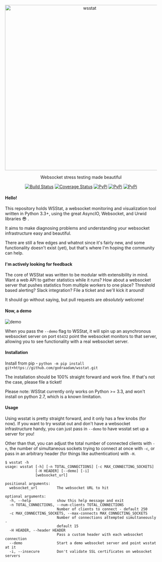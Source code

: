 <p align="center">
  <a href="https://pypi.python.org/pypi/wsstat/">
    <img alt="wsstat" src="https://cloud.githubusercontent.com/assets/1072598/19067433/0657350a-89d3-11e6-92ef-9e20fd8245ac.png" width="546">
  </a>
</p>

<p align="center">
  Websocket stress testing made beautiful
</p>

<p align="center">
    <a href="https://travis-ci.org/Fitblip/wsstat"><img src="https://travis-ci.org/Fitblip/wsstat.svg?branch=master" alt="Build Status" data-canonical-src="https://travis-ci.org/Fitblip/wsstat.svg?branch=master" style="max-width:100%;"></a>
    <a href="https://coveralls.io/github/Fitblip/wsstat?branch=master"><img src="https://coveralls.io/repos/github/Fitblip/wsstat/badge.svg?branch=master" alt="Coverage Status" data-canonical-src="https://coveralls.io/repos/github/Fitblip/wsstat/badge.svg?branch=master" style="max-width:100%;"></a>
    <a href="https://pypi.python.org/pypi/wsstat/"><img src="https://img.shields.io/pypi/v/wsstat.svg" alt="PyPi" data-canonical-src="https://img.shields.io/pypi/v/wsstat.svg" style="max-width:100%;"></a>
    <a href="https://pypi.python.org/pypi/wsstat/"><img src="https://img.shields.io/pypi/l/wsstat.svg" alt="PyPi" data-canonical-src="https://img.shields.io/pypi/l/wsstat.svg" style="max-width:100%;"></a>
    <a href="https://pypi.python.org/pypi/wsstat/"><img src="https://img.shields.io/pypi/pyversions/wsstat.svg" alt="PyPi" data-canonical-src="https://img.shields.io/pypi/pyversions/wsstat.svg" style="max-width:100%;"></a>
</p>

#### Hello!

This repository holds WSStat, a websocket monitoring and visualization tool written in Python 3.3+, using the great AsyncIO, Websocket, and Urwid libraries 😎 .

It aims to make diagnosing problems and understanding your websocket infrastructure easy and beautiful.

There are still a few edges and whatnot since it's fairly new, and some functionality doesn't exist (yet), but that's where I'm hoping the community can help.

#### I'm actively looking for feedback

The core of WSStat was written to be modular with extensibility in mind. Want a web API to gather statistics while it runs? How about a websocket server that pushes statistics from multiple workers to one place? Threshold based alerting? Slack integration? File a ticket and we'll kick it around!

It should go without saying, but pull requests are *absolutely* welcome!

#### Now, a demo

![demo](https://cloud.githubusercontent.com/assets/1072598/22418901/d9f2d00e-e68f-11e6-9443-7fdd9a23ba01.gif)

When you pass the `--demo` flag to WSStat, it will spin up an asynchronous websocket server on port `65432` point the websocket monitors to that server, allowing you to see functionality with a real websocket server.

#### Installation
Install from pip - `python -m pip install git+https://github.com/godraadam/wsstat.git`

The installation should be 100% straight forward and work fine. If that's not the case, please file a ticket!

Please note: WSStat currently only works on Python >= 3.3, and won't install on python 2.7, which is a known limitation.

#### Usage

Using wsstat is pretty straight forward, and it only has a few knobs (for now). If you want to try wsstat out and don't have a websocket infrastructure handy, you can just pass in `--demo` to have wsstat set up a server for you!

Other than that, you can adjust the total number of connected clients with `-n`, the number of simultaneous sockets trying to connect at once with `-c`, or pass in an arbitrary header (for things like authentication) with `-H`.

```
$ wsstat -h
usage: wsstat [-h] [-n TOTAL_CONNECTIONS] [-c MAX_CONNECTING_SOCKETS]
              [-H HEADER] [--demo] [-i]
              [websocket_url]

positional arguments:
  websocket_url         The websocket URL to hit

optional arguments:
  -h, --help            show this help message and exit
  -n TOTAL_CONNECTIONS, --num-clients TOTAL_CONNECTIONS
                        Number of clients to connect - default 250
  -c MAX_CONNECTING_SOCKETS, --max-connects MAX_CONNECTING_SOCKETS
                        Number of connections attempted simultaneously -
                        default 15
  -H HEADER, --header HEADER
                        Pass a custom header with each websocket connection
  --demo                Start a demo websocket server and point wsstat at it
  -i, --insecure        Don't validate SSL certificates on websocket servers
```
